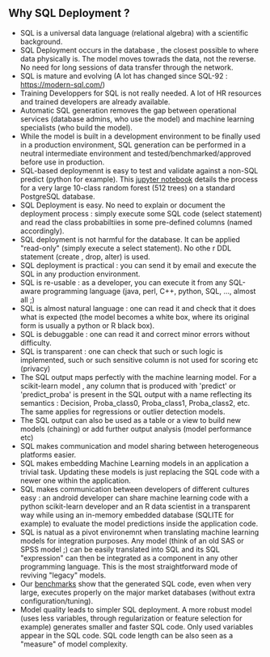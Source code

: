 ## Why SQL Deployment ?

* SQL is a universal data language (relational algebra) with a scientific background.
* SQL Deployment occurs in the database , the closest possible to where data physically is. The model moves towrads the data, not the reverse. No need for long sessions of data transfer through the network.
* SQL is mature and evolving (A lot has changed since SQL-92 : https://modern-sql.com/)
* Training Developpers for SQL is not really needed. A lot of HR resources and trained developers are already available.
* Automatic SQL generation removes the gap between operational services (database admins, who use the model) and machine learning specialists (who build the model).
* While the model is built in a development environment to be finally used in a production environment, SQL generation can be performed in a neutral intermediate environment and tested/benchmarked/approved before use in production. 
* SQL-based deploymennt is easy to test and validate against a non-SQL predict (python for example). This [jupyter notebook](https://github.com/antoinecarme/sklearn2sql_heroku/blob/master/docs/WebService-RandomForest_512_Deploy.ipynb) details the process for a very large 10-class random forest (512 trees) on a standard PostgreSQL database.
* SQL Deployment is easy. No need to explain or document the deployment process : simply execute some SQL code (select statement) and read the class probabiltiies in some pre-defined columns (named accordingly).
* SQL deployment is not harmful for the database. It can be applied "read-only" (simply execute a select statement). No othe r DDL statement (create , drop, alter) is used. 
* SQL deployment is practical : you can send it by email and execute the SQL in any production environment.
* SQL is re-usable : as a developer, you can execute it from any SQL-aware programming language (java, perl, C++, python, SQL, ..., almost all ;)
* SQL is almost natural language : one can read it and check that it does what is expected (the model becomes a white box, where its original form is usually a python or R black box).
* SQL is debuggable : one can read it and correct minor errors without difficulty.
* SQL is transparent : one can check that such or such logic is implemented, such or such sensitive column is not used for scoring etc (privacy)
* The SQL output maps perfectly with the machine learning model. For a scikit-learn model , any column that is produced with 'predict' or 'predict_proba' is present in the SQL output with a name reflecting its semantics : Decision, Proba_class0, Proba_class1, Proba_class2, etc. The same applies for regressions or outlier detection models.
* The SQL output can also be used as a table or a view to build new models (chaining) or add further output analysis (model performance etc)
* SQL makes communication and model sharing between heterogeneous platforms easier.
* SQL makes embedding Machine Learning models in an application a trivial task. Updating these models is just replacing the SQL code with a newer one within the application.
* SQL makes communication between developers of different cultures easy : an android developer can share machine learning code with a python scikit-learn developer and an R data scientist in a transparent way while using an in-memory embedded database (SQLITE for example) to evaluate the model predictions inside the application code.
* SQL is natual as a pivot environemnt when translating machine learning models for integration purposes. Any model (think of an old SAS or SPSS model ;) can be easily translated into SQL and its SQL "expression" can then be integrated as a component in any other programming language. This is the most straightforward mode of reviving "legacy" models.
* Our [benchmarks](https://github.com/antoinecarme/sklearn2sql_heroku/blob/master/Quality/extensive_tests-debrief.ipynb) show that the generated SQL code, even when very large, executes properly on the major market databases (without extra configuration/tuning).
* Model quality leads to simpler SQL deployment. A more robust model (uses less variables, through regularization or feature selection for example) generates smaller and faster SQL code. Only used variables appear in the SQL code. SQL code length can be also seen as a "measure" of model complexity.


